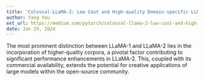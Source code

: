 ```yaml
---
title: 'Colossal-LLaMA-2: Low Cost and High-quality Domain-specific LLM Solution Using LLaMA and Colossal-AI'
author: Yang You
ext_url: https://medium.com/pytorch/colossal-llama-2-low-cost-and-high-quality-domain-specific-llm-solution-using-llama-and-26d2e4b9fd92
date: Jan 29, 2024
---
```


The most prominent distinction between LLaMA-1 and LLaMA-2 lies in the incorporation of higher-quality corpora, a pivotal factor contributing to significant performance enhancements in LLaMA-2. This, coupled with its commercial availability, extends the potential for creative applications of large models within the open-source community.